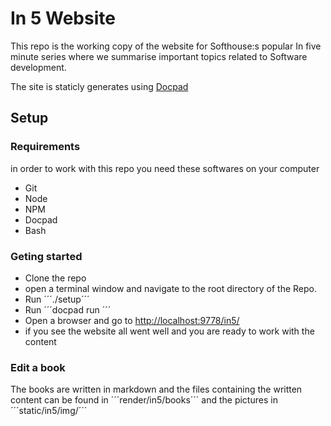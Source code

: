 # In 5 Website

This repo is the working copy of the website for Softhouse:s popular In five minute series where we summarise
important topics related to Software development.

The site is staticly generates using [Docpad](http://docpad.org/) 

## Setup
### Requirements
in order to work with this repo you need these softwares on your computer
* Git
* Node
* NPM
* Docpad
* Bash 

### Geting started
* Clone the repo
* open a terminal window  and navigate to the root directory of the Repo. 
* Run ´´´./setup´´´
* Run ´´´docpad run ´´´
* Open a browser and go to  [http://localhost:9778/in5/](http://localhost:9778/in5/)
* if you see the website all went well and you are ready to work with the content


### Edit a book

The books are written in markdown and the files containing the written content can be found in
´´´render/in5/books´´´ and the pictures in ´´´static/in5/img/´´´


